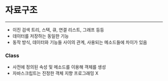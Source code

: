 # 자료구조

---

* 이진 검색 트리, 스택, 큐, 연결 리스트, 그래프 등등
* 데이터를 저장하는 동일한 기능
* 동작 방식, 데이터와 기능들 사이의 관계, 사용되는 메소드들에 차이가 있음

### Class

* 사전에 정의된 속성 및 메소드를 이용해 객체를 생성 
* 자바스크립트는 진정한 객체 지향 프로그래밍 X